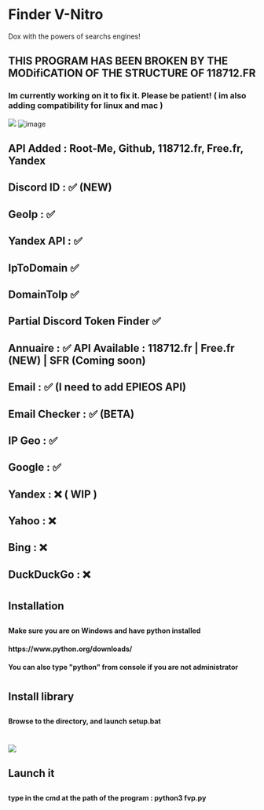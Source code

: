 # Finder V-Nitro
Dox with the powers of searchs engines!



## THIS PROGRAM HAS BEEN BROKEN BY THE MODifiCATION OF THE STRUCTURE OF 118712.FR
<h3> Im currently working on it to fix it. Please be patient! ( im also adding compatibility for linux and mac ) </h3>


<img src="https://cdn.discordapp.com/attachments/971102399441821706/1062814017682423900/image.png"> </img>
![image](https://user-images.githubusercontent.com/104798220/218305301-dae09ada-1ffc-47f7-93d7-fb0b2a48fc1b.png)



<h2> API Added : Root-Me, Github, 118712.fr, Free.fr, Yandex <h2>
<h2> Discord ID : ✅ (NEW)</h2>
<h2> GeoIp : ✅ </h2>
<h2> Yandex API : ✅ </h2>
<h2> IpToDomain ✅</h2>
<h2> DomainToIp ✅</h2>
<h2> Partial Discord Token Finder ✅</h2>
<h2> Annuaire : ✅ API Available : 118712.fr | Free.fr (NEW) | SFR (Coming soon) </h2>
<h2> Email : ✅ (I need to add EPIEOS API)</h2>
<h2> Email Checker : ✅ (BETA)</h2>
<h2> IP Geo : ✅ </h2>
<h2> Google : ✅ </h2>
<h2> Yandex : ❌ ( WIP ) </h2>
<h2> Yahoo : ❌ </h2>
<h2> Bing : ❌ </h2>
<h2> DuckDuckGo : ❌ </h2>

<h1> <h1>
<h2> Installation <h2>
  
<h4> Make sure you are on Windows and have python installed <h4>
  <h4> https://www.python.org/downloads/ <h4>
  <h4> You can also type "python" from console if you are not administrator <h4>
 <h1> <h1>
 <h2> Install library <h2>

 <h4> Browse to the directory, and launch setup.bat <h4>
<h1> <h1>
<img src="https://cdn.discordapp.com/attachments/971040198945280000/973723397819338872/unknown.png"> </img>
<h2> Launch it <h2>
  
  <h4> type in the cmd at the path of the program : python3 fvp.py<h4>
